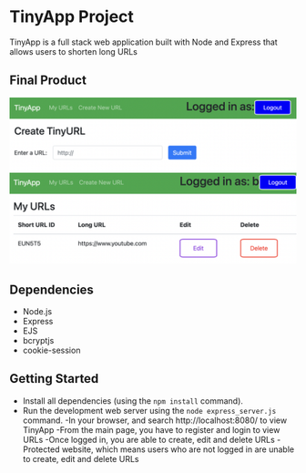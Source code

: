 # TinyApp Project

TinyApp is a full stack web application built with Node and Express that allows users to shorten long URLs 

## Final Product

!["Create TinyURL Page"](https://github.com/brandiecroberts/tinyapp/blob/main/docs/create-tiny-url.png?raw=true)
![Main URLs Page](https://github.com/brandiecroberts/tinyapp/blob/main/docs/urls-page.png?raw=true)

## Dependencies

- Node.js
- Express
- EJS
- bcryptjs
- cookie-session

## Getting Started

- Install all dependencies (using the `npm install` command).
- Run the development web server using the `node express_server.js` command.
-In your browser, and search http://localhost:8080/ to view TinyApp
-From the main page, you have to register and login to view URLs
-Once logged in, you are able to create, edit and delete URLs
-Protected website, which means users who are not logged in are unable to create, edit and delete URLs